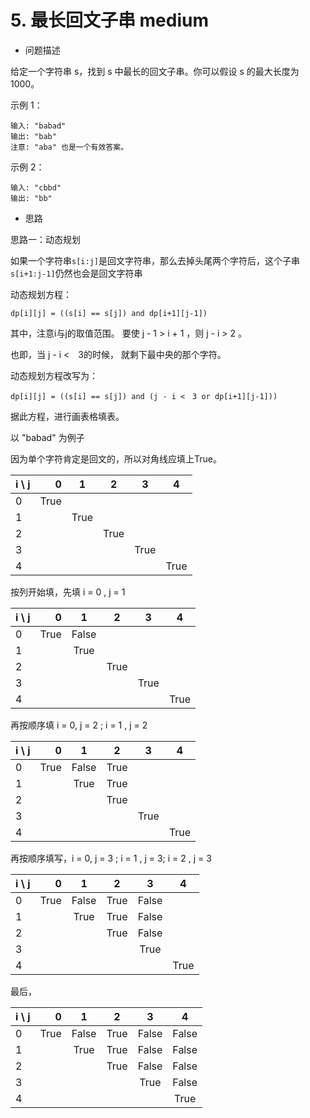 # 5. 最长回文子串    medium

* 问题描述

给定一个字符串 s，找到 s 中最长的回文子串。你可以假设 s 的最大长度为 1000。

示例 1：
```
输入: "babad"
输出: "bab"
注意: "aba" 也是一个有效答案。
```
示例 2：
```
输入: "cbbd"
输出: "bb"
```

* 思路

思路一：动态规划

如果一个字符串```s[i:j]```是回文字符串，那么去掉头尾两个字符后，这个子串```s[i+1:j-1]```仍然也会是回文字符串

动态规划方程： 
```
dp[i][j] = ((s[i] == s[j]) and dp[i+1][j-1])
```

其中，注意i与j的取值范围。 要使 j - 1 > i + 1 ，则 j - i > 2 。

也即，当 j - i <　3的时候， 就剩下最中央的那个字符。

动态规划方程改写为：
```
dp[i][j] = ((s[i] == s[j]) and (j - i <　3 or dp[i+1][j-1]))
```

据此方程，进行画表格填表。

以 "babad" 为例子
 
因为单个字符肯定是回文的，所以对角线应填上True。

| i \ j   |  0      |  1      | 2       |  3     | 4      |
| --------| -----:  | :----:  | :----:  |:----:  |:----:  |
| 0       | True    |         |         |        |        |
| 1       |         |   True  |         |        |        |
| 2       |         |         | True    |        |        |
| 3       |         |         |         | True   |        |
| 4       |         |         |         |        |  True  |
 
 按列开始填，先填 i = 0 , j = 1
 
| i \ j   |  0      |  1      | 2       |  3     | 4      |
| --------| -----:  | :----:  | :----:  |:----:  |:----:  |
| 0       | True    |   False |         |        |        |
| 1       |         |   True  |         |        |        |
| 2       |         |         | True    |        |        |
| 3       |         |         |         | True   |        |
| 4       |         |         |         |        |  True  |
 
 再按顺序填 i = 0, j = 2 ; i = 1 , j = 2
  
| i \ j   |  0      |  1      | 2       |  3     | 4      |
| --------| -----:  | :----:  | :----:  |:----:  |:----:  |
| 0       | True    |   False |   True  |        |        |
| 1       |         |   True  |   True  |        |        |
| 2       |         |         | True    |        |        |
| 3       |         |         |         | True   |        |
| 4       |         |         |         |        |  True  |

再按顺序填写，i = 0, j = 3 ; i = 1 , j = 3; i = 2 , j = 3

| i \ j   |  0      |  1      | 2       |  3     | 4      |
| --------| -----:  | :----:  | :----:  |:----:  |:----:  |
| 0       | True    |   False |   True  |  False |        |
| 1       |         |   True  |   True  |  False |        |
| 2       |         |         | True    |  False |        |
| 3       |         |         |         | True   |        |
| 4       |         |         |         |        |  True  |

最后，

| i \ j   |  0      |  1      | 2       |  3     | 4      |
| --------| -----:  | :----:  | :----:  |:----:  |:----:  |
| 0       | True    |   False |   True  |  False |  False |
| 1       |         |   True  |   True  |  False |  False |
| 2       |         |         | True    |  False |  False |
| 3       |         |         |         | True   |  False |
| 4       |         |         |         |        |  True  |